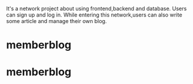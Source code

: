 It's a network project about using frontend,backend and database.
Users can sign up and log in.
While entering this network,users can also write some article and manage their own blog.
 # memberblog
# memberblog
